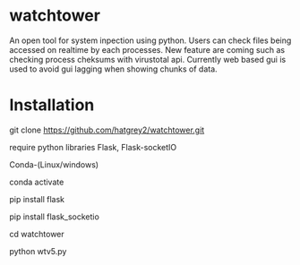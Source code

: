 # watchtower
An open tool for system inpection using python. Users can check files being accessed on realtime by each processes. New feature are coming such as checking process cheksums with virustotal api.
Currently web based gui is used to avoid gui lagging when showing chunks of data.


# Installation

git clone https://github.com/hatgrey2/watchtower.git

require python libraries Flask, Flask-socketIO

Conda-(Linux/windows)

conda activate

pip install flask

pip install flask_socketio

cd watchtower

python wtv5.py


<In development>
